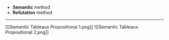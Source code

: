 - **Semantic** method
- **Refutation** method
---

![[Semantic Tableaux Propositional 1.png]]
![[Semantic Tableaux Propositional 2.png]]

